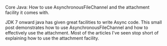 Core Java: How to use AsynchronousFileChannel and the attachment facility it comes with.

JDK 7 onward java has given great facilities to write Async code. This small post demonstrates how to use AsynchronousFileChannel and how to effectively use the attachment. Most of the articles I've seen stop short of explaining how to use the attachment facility.

